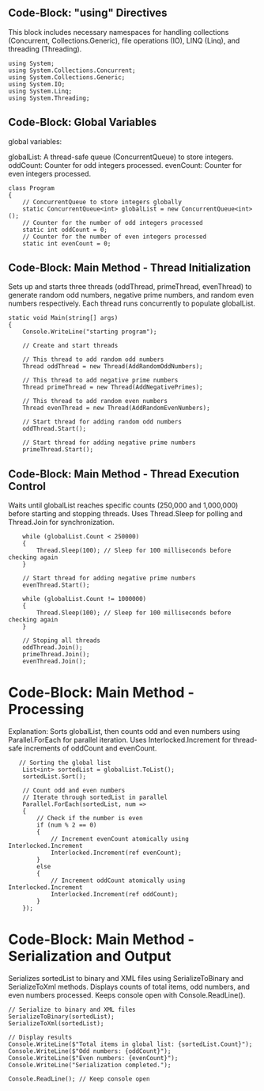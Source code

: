 ## Code-Block: "using" Directives
This block includes necessary namespaces for handling collections (Concurrent, Collections.Generic), file operations (IO), LINQ (Linq), and threading (Threading).

    using System;
    using System.Collections.Concurrent;
    using System.Collections.Generic;
    using System.IO;
    using System.Linq;
    using System.Threading;

## Code-Block: Global Variables

global variables:

globalList: A thread-safe queue (ConcurrentQueue<int>) to store integers.
oddCount: Counter for odd integers processed.
evenCount: Counter for even integers processed.

    class Program
    {
        // ConcurrentQueue to store integers globally
        static ConcurrentQueue<int> globalList = new ConcurrentQueue<int>();
        // Counter for the number of odd integers processed
        static int oddCount = 0;
        // Counter for the number of even integers processed
        static int evenCount = 0;


## Code-Block: Main Method - Thread Initialization
Sets up and starts three threads (oddThread, primeThread, evenThread) to generate random odd numbers, negative prime numbers, and random even numbers respectively. Each thread runs concurrently to populate globalList.

    static void Main(string[] args)
    {
        Console.WriteLine("starting program");
    
        // Create and start threads
    
        // This thread to add random odd numbers
        Thread oddThread = new Thread(AddRandomOddNumbers);
    
        // This thread to add negative prime numbers
        Thread primeThread = new Thread(AddNegativePrimes);
    
        // This thread to add random even numbers
        Thread evenThread = new Thread(AddRandomEvenNumbers);
    
        // Start thread for adding random odd numbers
        oddThread.Start();
    
        // Start thread for adding negative prime numbers
        primeThread.Start();

## Code-Block: Main Method - Thread Execution Control
Waits until globalList reaches specific counts (250,000 and 1,000,000) before starting and stopping threads. Uses Thread.Sleep for polling and Thread.Join for synchronization.

        while (globalList.Count < 250000)
        {
            Thread.Sleep(100); // Sleep for 100 milliseconds before checking again
        }
        
        // Start thread for adding negative prime numbers
        evenThread.Start();
        
        while (globalList.Count != 1000000)
        {
            Thread.Sleep(100); // Sleep for 100 milliseconds before checking again
        }
        
        // Stoping all threads
        oddThread.Join();
        primeThread.Join();
        evenThread.Join();

# Code-Block: Main Method - Processing
Explanation: Sorts globalList, then counts odd and even numbers using Parallel.ForEach for parallel iteration. Uses Interlocked.Increment for thread-safe increments of oddCount and evenCount.


       // Sorting the global list
        List<int> sortedList = globalList.ToList();
        sortedList.Sort();
    
        // Count odd and even numbers
        // Iterate through sortedList in parallel
        Parallel.ForEach(sortedList, num =>
        {
            // Check if the number is even
            if (num % 2 == 0)
            {
                // Increment evenCount atomically using Interlocked.Increment
                Interlocked.Increment(ref evenCount);
            }
            else
            {
                // Increment oddCount atomically using Interlocked.Increment
                Interlocked.Increment(ref oddCount);
            }
        });

# Code-Block: Main Method - Serialization and Output
Serializes sortedList to binary and XML files using SerializeToBinary and SerializeToXml methods. Displays counts of total items, odd numbers, and even numbers processed. Keeps console open with Console.ReadLine().

    // Serialize to binary and XML files
    SerializeToBinary(sortedList);
    SerializeToXml(sortedList);

    // Display results
    Console.WriteLine($"Total items in global list: {sortedList.Count}");
    Console.WriteLine($"Odd numbers: {oddCount}");
    Console.WriteLine($"Even numbers: {evenCount}");
    Console.WriteLine("Serialization completed.");

    Console.ReadLine(); // Keep console open


